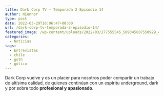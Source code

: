 ```yaml
---
title: Dark Corp TV – Temporada 2 Episodio 14
author: Niennor
type: post
date: 2022-03-29T16:06:47+00:00
url: /dark-corp-tv-temporada-2-episodio-14/
featured_image: /wp-content/uploads/2022/03/277555545_509345807550929_4471107181600591093_n.jpg
categories:
  - Noticias
tags:
  - Entrevistas
  - chile
  - goth
  - gótico
---
```

 

Dark Corp vuelve y es un placer para nosotros poder compartir un trabajo de altísima calidad, de quienes continúan con un espíritu underground, dark y por sobre todo **profesional y apasionado**.<figure class="wp-block-embed is-type-video is-provider-youtube wp-block-embed-youtube wp-embed-aspect-16-9 wp-has-aspect-ratio">

<div class="wp-block-embed__wrapper">
</div></figure>
